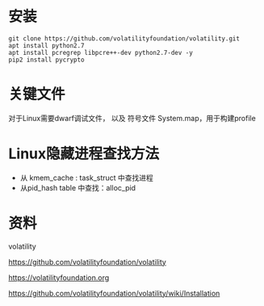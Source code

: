 # 安装

```shell
git clone https://github.com/volatilityfoundation/volatility.git
apt install python2.7
apt install pcregrep libpcre++-dev python2.7-dev -y
pip2 install pycrypto
```

# 关键文件

对于Linux需要dwarf调试文件， 以及 符号文件 System.map，用于构建profile 

# Linux隐藏进程查找方法

- 从 kmem_cache : task_struct 中查找进程
- 从pid_hash table 中查找：alloc_pid

# 资料

volatility

https://github.com/volatilityfoundation/volatility

https://volatilityfoundation.org

https://github.com/volatilityfoundation/volatility/wiki/Installation